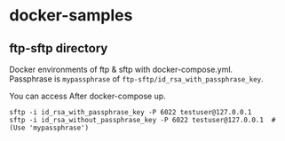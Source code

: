 # docker-samples

## ftp-sftp directory

Docker environments of ftp & sftp with docker-compose.yml.  
Passphrase is `mypassphrase` of `ftp-sftp/id_rsa_with_passphrase_key`.

You can access After docker-compose up.

```
sftp -i id_rsa_with_passphrase_key -P 6022 testuser@127.0.0.1
sftp -i id_rsa_without_passphrase_key -P 6022 testuser@127.0.0.1  # (Use 'mypassphrase')
```
